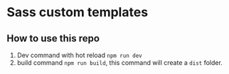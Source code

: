 # Sass custom templates

## How to use this repo

1. Dev command with hot reload `npm run dev`
2. build command `npm run build`, this command will create a `dist` folder.
